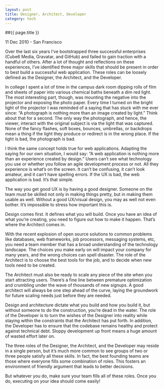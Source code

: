 ```yaml
---
layout: post
title: Designer, Architect, Developer
category: tech
---
```


##{{ page.title }}
<p class="meta">11 Dec 2010 - San Francisco</p>

Over the last six years I’ve bootstrapped three successful enterprises (Cube6 Media, Gravatar, and GitHub) and failed to gain traction with a handful of others. After a lot of thought and reflections on these experiences, I’ve identified three major skills that should be present in order to best build a successful web application. These roles can be loosely defined as the Designer, the Architect, and the Developer.

In college I spent a lot of time in the campus dark room dipping rolls of film and sheets of paper into various chemical baths beneath a dim red light. The most interesting part, though, was mounting the negative into the projector and exposing the photo paper. Every time I turned on the bright light of the projector I was reminded of a saying that has stuck with me ever since: “A photograph is nothing more than an image created by light.” Think about that for a second. The only way the photograph, and hence, the viewer, interact with the original subject is via the light that was captured. None of the fancy flashes, soft boxes, bounces, umbrellas, or backdrops mean a thing if the light they produce or redirect is in the wrong place. If the light is bad, the photograph is bad.

I think the same concept holds true for web applications. Adapting the saying for our own situation, I would say: “A web application is nothing more than an experience created by design.” Users can’t see what technology you use or whether you follow an agile development process or not. All they experience is what’s on the screen. It can’t be confusing, it can’t look amateur, and it can’t have spelling errors. If the UX is bad, the web application is bad. It’s that simple.

The way you get good UX is by having a good designer. Someone on the team must be skilled not only in making things pretty, but in making them usable as well. Without a good UX/visual design, you may as well not even bother. It’s impossible to stress how important this is.

Design comes first. It defines what you will build. Once you have an idea of what you’re creating, you need to figure out how to make it happen. That’s where the Architect comes in.

With the recent explosion of open source solutions to common problems like databases, web frameworks, job processors, messaging systems, etc, you need a team member that has a broad understanding of the technology landscape. The choices you make early on will impact your company for many years, and the wrong choices can spell disaster. The role of the Architect is to choose the best tools for the job, and to decide when new tools need to be created.

The Architect must also be ready to scale any piece of the site when you start attracting users. There’s a fine line between premature optimization and crumbling under the wave of thousands of new signups. A good architect will always be one step ahead of the curve, laying the groundwork for future scaling needs just before they are needed.

Design and architecture dictate what you build and how you build it, but without someone to do the construction, you’re dead in the water. The role of the Developer is to turn the wishes of the Designer into reality while staying within the constraints that the Architect has put forth. In addition, the Developer has to ensure that the codebase remains healthy and protect against technical debt. Sloppy development up front means a huge amount of wasted effort later on.

The three roles of the Designer, the Architect, and the Developer may reside in a single person, but it’s much more common to see groups of two or three people satisfy all these skills. In fact, the best founding teams are those where everyone fills some combination of roles. This fosters an environment of friendly argument that leads to better decisions.

But whatever you do, make sure your team fills all of these roles. Once you do, executing on your idea should come easily!
